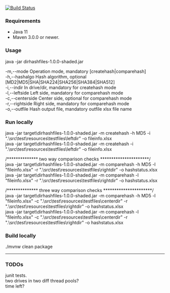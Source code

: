 [![Build Status](https://ci.appveyor.com/api/projects/status/github/jibijose/dir-hash-files?branch=master&svg=true)](https://ci.appveyor.com/project/jibijose/dir-hash-files) 


### Requirements

* Java 11
* Maven 3.0.0 or newer.

### Usage  
java -jar dirhashfiles-1.0.0-shaded.jar

-m,--mode <arg>         Operation mode, mandatory [createhash|comparehash]  
-h,--hashalgo <arg>     Hash algorithm, optional [MD2|MD5|SHA|SHA224|SHA256|SHA384|SHA512]  
-i,--indir <arg>        In drive/dir, mandatory for createhash mode  
-l,--leftside <arg>     Left side, mandatory for comparehash mode  
-c,--centerside <arg>   Center side, optional for comparehash mode  
-r,--rightside <arg>    Right side, mandatory for comparehash mode  
-o,--outfile <arg>      Hash output file, mandatory outfile xlsx file name  

### Run locally
java -jar target\dirhashfiles-1.0.0-shaded.jar -m createhash -h MD5 -i ".\src\test\resources\testfiles\leftdir" -o fileinfo.xlsx  
java -jar target\dirhashfiles-1.0.0-shaded.jar -m createhash -i ".\src\test\resources\testfiles\leftdir" -o fileinfo.xlsx  

/**************  two way comparison checks **********************/  
java -jar target\dirhashfiles-1.0.0-shaded.jar -m comparehash -h MD5 -l "fileinfo.xlsx" -r ".\src\test\resources\testfiles\rightdir" -o hashstatus.xlsx  
java -jar target\dirhashfiles-1.0.0-shaded.jar -m comparehash -l "fileinfo.xlsx" -r ".\src\test\resources\testfiles\rightdir" -o hashstatus.xlsx  

/**************  three way comparison checks **********************/  
java -jar target\dirhashfiles-1.0.0-shaded.jar -m comparehash -h MD5 -l "fileinfo.xlsx" -c ".\src\test\resources\testfiles\centerdir" -r ".\src\test\resources\testfiles\rightdir" -o hashstatus.xlsx  
java -jar target\dirhashfiles-1.0.0-shaded.jar -m comparehash -l "fileinfo.xlsx" -c ".\src\test\resources\testfiles\centerdir" -r ".\src\test\resources\testfiles\rightdir" -o hashstatus.xlsx  

### Build locally
./mvnw clean package

*************
### TODOs
junit tests.  
two drives in two diff thread pools?  
time left?  